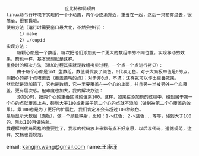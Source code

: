                           丘比特神箭项目
    linux命令行环境下实现的一个小动画，两个心逐渐靠近，重叠在一起，然后一只箭穿过去，很简单，很有趣哦。
    使用方法（运行时需要窗口最大化，不然会换行）：
         1）make
         2）./cupid
    实现方法：
        每颗心都是一个数组，每次把他们添加到一个更大的数组中的不同位置，实现移动的效果。箭也一样。基本思想就是这样。
    重叠时的解决方法（添加过程其实就是数组拷贝过程，一个点一个点进行拷贝）：
        由于每个心都是int 型数组，数值就代表了颜色，0代表无色。对于大面板中值是0的点，则把心的那个点填进去（覆盖透明的点）；对于非0点，不填；这样就可以作出重叠效果。
    然后就是添加箭了，它也是数组，它一半要覆盖在一个心的上面，并且另一半被另外一个心覆盖，更有层次感。但难度也加大，我的解决办法：
        添加心时，把两个心的重叠区域的值乘100，这样，如果在添加箭的过程中，碰到属于第一个心的点就覆盖上去，碰到大于100或者属于第二个心的点就不添加（做到被第二个心覆盖的效果）。乘100也是为了更好的扩展性，我们肯定不会有超过100种颜色。
    最后显示大数组（面板），做一个颜色映射，比如：1->红色; 2->蓝色...等等，碰到大于100的，除以100再做映射。
    我理解到代码风格的重要性了，我写的代码放上来都有点不好意思，以后写代码，遵循规范，注释，文档也要规范。

email: kangjin.wang@gmail.com
name:王康瑾
